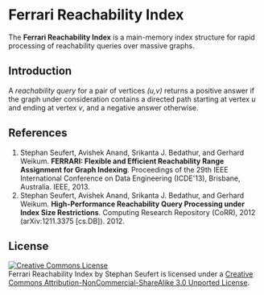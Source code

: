 Ferrari Reachability Index
==
The **Ferrari Reachability Index** is a main-memory index structure for rapid processing of reachability queries over massive graphs.

Introduction
--
A *reachability query* for a pair of vertices *(u,v)* returns a positive answer if the graph under consideration contains a directed path starting at vertex *u* and ending at vertex *v*, and a negative answer otherwise. 

References
--
1. Stephan Seufert, Avishek Anand, Srikanta J. Bedathur, and Gerhard Weikum. **FERRARI: Flexible and Efficient Reachability Range Assignment for Graph Indexing**. Proceedings of the 29th IEEE International Conference on Data Engineering (ICDE'13), Brisbane, Australia. IEEE, 2013.
2. Stephan Seufert, Avishek Anand, Srikanta J. Bedathur, and Gerhard Weikum. **High-Performance Reachability Query Processing under Index Size Restrictions**. Computing Research Repository (CoRR), 2012 (arXiv:1211.3375 [cs.DB]). 2012.

License
--
<a rel="license" href="http://creativecommons.org/licenses/by-nc-sa/3.0/deed.en_US"><img alt="Creative Commons License" style="border-width:0" src="http://i.creativecommons.org/l/by-nc-sa/3.0/88x31.png" /></a><br /><span xmlns:dct="http://purl.org/dc/terms/" property="dct:title">Ferrari Reachability Index</span> by <span xmlns:cc="http://creativecommons.org/ns#" property="cc:attributionName">Stephan Seufert</span> is licensed under a <a rel="license" href="http://creativecommons.org/licenses/by-nc-sa/3.0/deed.en_US">Creative Commons Attribution-NonCommercial-ShareAlike 3.0 Unported License</a>.
